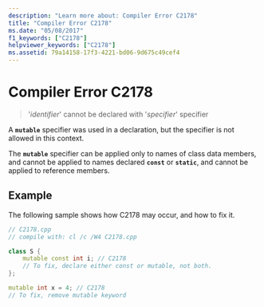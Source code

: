 ```yaml
---
description: "Learn more about: Compiler Error C2178"
title: "Compiler Error C2178"
ms.date: "05/08/2017"
f1_keywords: ["C2178"]
helpviewer_keywords: ["C2178"]
ms.assetid: 79a14158-17f3-4221-bd06-9d675c49cef4
---
```

# Compiler Error C2178

> '*identifier*' cannot be declared with '*specifier*' specifier

A **`mutable`** specifier was used in a declaration, but the specifier is not allowed in this context.

The **`mutable`** specifier can be applied only to names of class data members, and cannot be applied to names declared **`const`** or **`static`**, and cannot be applied to reference members.

## Example

The following sample shows how C2178 may occur, and how to fix it.

```cpp
// C2178.cpp
// compile with: cl /c /W4 C2178.cpp

class S {
    mutable const int i; // C2178
    // To fix, declare either const or mutable, not both.
};

mutable int x = 4; // C2178
// To fix, remove mutable keyword
```
